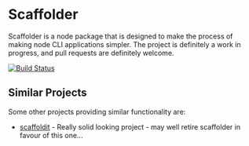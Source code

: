 # Scaffolder

Scaffolder is a node package that is designed to make the process of making node CLI applications simpler.  The project is definitely a work in progress, and pull requests are definitely welcome.

<a href="http://travis-ci.org/#!/DamonOehlman/scaffolder"><img src="https://secure.travis-ci.org/DamonOehlman/scaffolder.png" alt="Build Status"></a>

## Similar Projects

Some other projects providing similar functionality are:

- [scaffoldit](https://github.com/crcn/node-scaffoldit) - Really solid looking project - may well retire scaffolder in favour of this one...